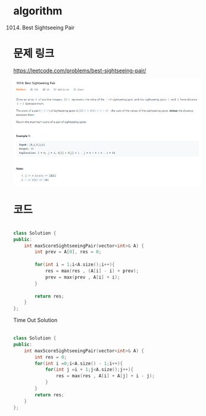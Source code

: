 ﻿# algorithm 
1014. Best Sightseeing Pair
  
# 문제 링크    
https://leetcode.com/problems/best-sightseeing-pair/  

![title](https://github.com/jungmin3834/algorithm/blob/master/image/best-sightseeing-pair.png)  
  
# 코드

```cpp

class Solution {
public:
    int maxScoreSightseeingPair(vector<int>& A) {
        int prev = A[0], res = 0;
        
        for(int i = 1;i<A.size();i++){
            res = max(res , (A[i] - i) + prev);
            prev = max(prev , A[i] + i);
        }
        
        return res;
    }
};

```

Time Out Solution 

```cpp  
  
class Solution {
public:
    int maxScoreSightseeingPair(vector<int>& A) {
        int res = 0;
        for(int i =0;i<A.size() - 1;i++){
            for(int j =i + 1;j<A.size();j++){
                res = max(res , A[i] + A[j] + i - j);
            }
        }
        return res;
    }
};
  
```  
